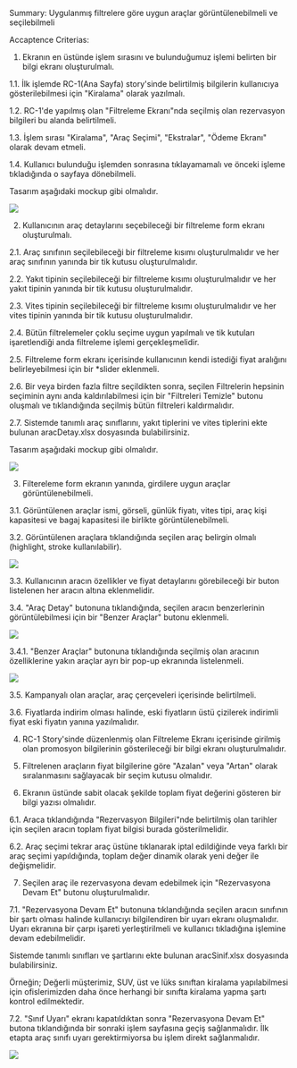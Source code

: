 Summary: Uygulanmış filtrelere göre uygun araçlar görüntülenebilmeli ve seçilebilmeli

Accaptence Criterias:


1. Ekranın en üstünde işlem sırasını ve bulunduğumuz işlemi belirten bir bilgi ekranı oluşturulmalı.

 1.1. İlk işlemde RC-1(Ana Sayfa) story'sinde belirtilmiş bilgilerin kullanıcıya gösterilebilmesi için "Kiralama" olarak yazılmalı.

 1.2. RC-1'de yapılmış olan "Filtreleme Ekranı"nda seçilmiş olan rezervasyon bilgileri bu alanda belirtilmeli.

 1.3. İşlem sırası "Kiralama", "Araç Seçimi", "Ekstralar", "Ödeme Ekranı" olarak devam etmeli.
 
 1.4. Kullanıcı bulunduğu işlemden sonrasına tıklayamamalı ve önceki işleme tıkladığında o sayfaya dönebilmeli. 

 Tasarım aşağıdaki mockup gibi olmalıdır.
 
 ![](https://i.hizliresim.com/sf45pao.png)

2. Kullanıcının araç detaylarını seçebileceği bir filtreleme form ekranı oluşturulmalı.

 2.1. Araç sınıfının seçilebileceği bir filtreleme kısımı oluşturulmalıdır ve her araç sınıfının yanında bir tik kutusu oluşturulmalıdır.  

 2.2. Yakıt tipinin seçilebileceği bir filtreleme kısımı oluşturulmalıdır ve her yakıt tipinin yanında bir tik kutusu oluşturulmalıdır.

 2.3. Vites tipinin seçilebileceği bir filtreleme kısımı oluşturulmalıdır ve her vites tipinin yanında bir tik kutusu oluşturulmalıdır.

 2.4. Bütün filtrelemeler çoklu seçime uygun yapılmalı ve tik kutuları işaretlendiği anda filtreleme işlemi gerçekleşmelidir. 

 2.5. Filtreleme form ekranı içerisinde kullanıcının kendi istediği fiyat aralığını belirleyebilmesi için bir *slider eklenmeli.  

 2.6. Bir veya birden fazla filtre seçildikten sonra, seçilen Filtrelerin hepsinin seçiminin aynı anda kaldırılabilmesi için bir "Filtreleri Temizle" butonu oluşmalı ve tıklandığında seçilmiş bütün filtreleri kaldırmalıdır. 

 2.7. Sistemde tanımlı araç sınıflarını, yakıt tiplerini ve vites tiplerini ekte bulunan aracDetay.xlsx dosyasında bulabilirsiniz.

 Tasarım aşağıdaki mockup gibi olmalıdır.
 
 ![](https://i.hizliresim.com/t3e7911.png)

3. Filtereleme form ekranın yanında, girdilere uygun araçlar görüntülenebilmeli.

 3.1. Görüntülenen araçlar ismi, görseli, günlük fiyatı, vites tipi, araç kişi kapasitesi ve bagaj kapasitesi ile birlikte görüntülenebilmeli. 

 3.2. Görüntülenen araçlara tıklandığında seçilen araç belirgin olmalı (highlight, stroke kullanılabilir). 
 
 ![](https://i.hizliresim.com/a7wkw4d.png)

 3.3. Kullanıcının aracın özellikler ve fiyat detaylarını görebileceği bir buton listelenen her aracın altına eklenmelidir.

 3.4. "Araç Detay" butonuna tıklandığında, seçilen aracın benzerlerinin görüntülebilmesi için bir "Benzer Araçlar" butonu eklenmeli.
 
 ![](https://i.hizliresim.com/p9337m0.png)

  3.4.1. "Benzer Araçlar" butonuna tıklandığında seçilmiş olan aracının özelliklerine yakın araçlar ayrı bir pop-up ekranında listelenmeli.
 
 ![](https://i.hizliresim.com/nj1yrfp.png)  

 3.5. Kampanyalı olan araçlar, araç çerçeveleri içerisinde belirtilmeli.

 3.6. Fiyatlarda indirim olması halinde, eski fiyatların üstü çizilerek indirimli fiyat eski fiyatın yanına yazılmalıdır.

4. RC-1 Story'sinde düzenlenmiş olan Filtreleme Ekranı içerisinde girilmiş olan promosyon bilgilerinin gösterileceği bir bilgi ekranı oluşturulmalıdır.

5. Filtrelenen araçların fiyat bilgilerine göre "Azalan" veya "Artan" olarak sıralanmasını sağlayacak bir seçim kutusu olmalıdır.

6. Ekranın üstünde sabit olacak şekilde toplam fiyat değerini gösteren bir bilgi yazısı olmalıdır.

 6.1. Araca tıklandığında "Rezervasyon Bilgileri"nde belirtilmiş olan tarihler için seçilen aracın toplam fiyat bilgisi burada gösterilmelidir.

 6.2. Araç seçimi tekrar araç üstüne tıklanarak iptal edildiğinde veya farklı bir araç seçimi yapıldığında, toplam değer dinamik olarak yeni değer ile değişmelidir. 

7. Seçilen araç ile rezervasyona devam edebilmek için "Rezervasyona Devam Et" butonu oluşturulmalıdır.

 7.1. "Rezervasyona Devam Et" butonuna tıklandığında seçilen aracın sınıfının bir şartı olması halinde kullanıcıyı bilgilendiren bir uyarı ekranı oluşmalıdır. Uyarı ekranına bir çarpı işareti yerleştirilmeli ve kullanıcı tıkladığına işlemine devam edebilmelidir.

 Sistemde tanımlı sınıfları ve şartlarını ekte bulunan aracSinif.xlsx dosyasında bulabilirsiniz.

 Örneğin; Değerli müşterimiz, SUV, üst ve lüks sınıftan kiralama yapılabilmesi için ofislerimizden daha önce herhangi bir sınıfta kiralama yapma şartı kontrol edilmektedir.

 7.2. "Sınıf Uyarı" ekranı kapatıldıktan sonra "Rezervasyona Devam Et" butona tıklandığında bir sonraki işlem sayfasına geçiş sağlanmalıdır. İlk etapta araç sınıfı uyarı gerektirmiyorsa bu işlem direkt sağlanmalıdır.

 ![](https://i.hizliresim.com/sdoctl3.png) 